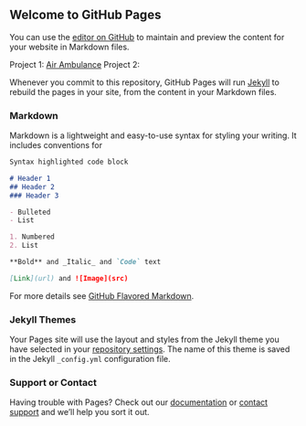 ## Welcome to GitHub Pages

You can use the [editor on GitHub](https://github.com/codelikeagirlVodafoneIreland/Skibbereen/edit/master/index.md) to maintain and preview the content for your website in Markdown files.

Project 1: [Air Ambulance](https://codelikeagirlvodafoneireland.github.io/Skibbereen/Skibbereen%20-%20Air%20Ambulance/project/index.html)
Project 2:



Whenever you commit to this repository, GitHub Pages will run [Jekyll](https://jekyllrb.com/) to rebuild the pages in your site, from the content in your Markdown files.

### Markdown

Markdown is a lightweight and easy-to-use syntax for styling your writing. It includes conventions for

```markdown
Syntax highlighted code block

# Header 1
## Header 2
### Header 3

- Bulleted
- List

1. Numbered
2. List

**Bold** and _Italic_ and `Code` text

[Link](url) and ![Image](src)
```

For more details see [GitHub Flavored Markdown](https://guides.github.com/features/mastering-markdown/).

### Jekyll Themes

Your Pages site will use the layout and styles from the Jekyll theme you have selected in your [repository settings](https://github.com/codelikeagirlVodafoneIreland/Skibbereen/settings). The name of this theme is saved in the Jekyll `_config.yml` configuration file.

### Support or Contact

Having trouble with Pages? Check out our [documentation](https://help.github.com/categories/github-pages-basics/) or [contact support](https://github.com/contact) and we’ll help you sort it out.
